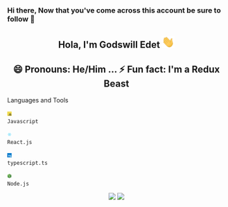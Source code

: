 ### Hi there, Now that you've come across this account be sure to follow 👋




<div align="center">



<h2>Hola, I'm Godswill Edet <img src="https://github.com/salonigupta1/salonigupta1/blob/master/Assets/Hi.gif" width="29px">
    </h2>

<h2>😄 Pronouns: He/Him ... ⚡ Fun fact: I'm a Redux Beast </h2>




</div>

<p align="center">

Languages and Tools

</p>

  

<p align="center">

<code><img height="10" src="https://raw.githubusercontent.com/github/explore/80688e429a7d4ef2fca1e82350fe8e3517d3494d/topics/javascript/javascript.png"> Javascript</code>

<code><img height="10" src="https://raw.githubusercontent.com/github/explore/80688e429a7d4ef2fca1e82350fe8e3517d3494d/topics/react/react.png"> React.js</code>

  <code><img height="10" src="https://raw.githubusercontent.com/github/explore/80688e429a7d4ef2fca1e82350fe8e3517d3494d/topics/typescript/typescript.png"> typescript.ts</code>

<!-- <code><img height="10" src="https://raw.githubusercontent.com/github/explore/80688e429a7d4ef2fca1e82350fe8e3517d3494d/topics/vue/vue.png"> Vue.js</code> -->

<!-- <code><img height="10" src="https://raw.githubusercontent.com/github/explore/80688e429a7d4ef2fca1e82350fe8e3517d3494d/topics/flutter/flutter.png"> Flutter</code> -->

<!-- <code><img height="10" src="https://raw.githubusercontent.com/github/explore/80688e429a7d4ef2fca1e82350fe8e3517d3494d/topics/dart/dart.png"> Dart</code> -->

<code><img height="10" src="https://raw.githubusercontent.com/github/explore/80688e429a7d4ef2fca1e82350fe8e3517d3494d/topics/nodejs/nodejs.png"> Node.js</code> 

</p>

<p align="center">

  <img width="48%" src="https://github-readme-stats.vercel.app/api?username=Godswilldev&show_icons=true&theme=tokyonight" />

  <img width="48%" src="https://github-readme-streak-stats.herokuapp.com/?user=Godswilldev&theme=tokyonight" />

</p>


